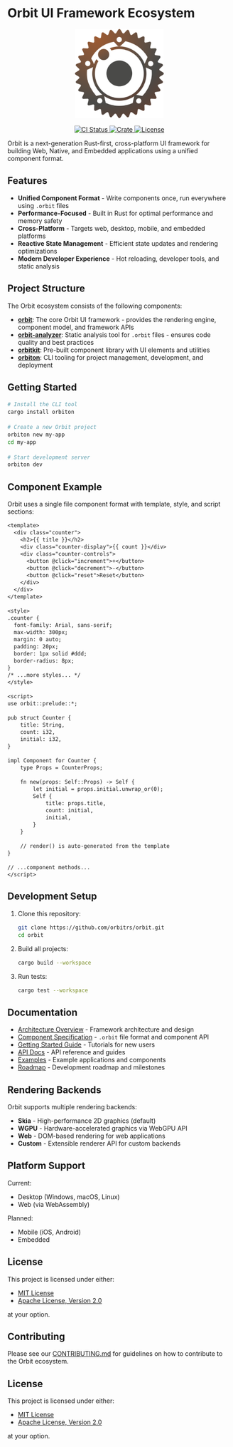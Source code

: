 # Orbit UI Framework Ecosystem

<p align="center">
  <img src="assets/orbitrs.svg" alt="Orbit UI Framework" width="200">
</p>

<p align="center">
  <a href="https://github.com/orbitrs/orbit/actions/workflows/ci.yml">
    <img src="https://github.com/orbitrs/orbit/actions/workflows/ci.yml/badge.svg" alt="CI Status">
  </a>
  <a href="https://crates.io/crates/orbiton">
    <img src="https://img.shields.io/crates/v/orbiton.svg" alt="Crate">
  </a>
  <a href="https://github.com/orbitrs/orbit/blob/main/LICENSE-MIT">
    <img src="https://img.shields.io/badge/license-MIT-blue.svg" alt="License">
  </a>
</p>

Orbit is a next-generation Rust-first, cross-platform UI framework for building Web, Native, and Embedded applications using a unified component format.

## Features

- **Unified Component Format** - Write components once, run everywhere using `.orbit` files
- **Performance-Focused** - Built in Rust for optimal performance and memory safety
- **Cross-Platform** - Targets web, desktop, mobile, and embedded platforms
- **Reactive State Management** - Efficient state updates and rendering optimizations
- **Modern Developer Experience** - Hot reloading, developer tools, and static analysis

## Project Structure

The Orbit ecosystem consists of the following components:

- **[orbit](./orbit)**: The core Orbit UI framework - provides the rendering engine, component model, and framework APIs
- **[orbit-analyzer](./orbit-analyzer)**: Static analysis tool for `.orbit` files - ensures code quality and best practices
- **[orbitkit](./orbitkit)**: Pre-built component library with UI elements and utilities
- **[orbiton](./orbiton)**: CLI tooling for project management, development, and deployment

## Getting Started

```bash
# Install the CLI tool
cargo install orbiton

# Create a new Orbit project
orbiton new my-app
cd my-app

# Start development server
orbiton dev
```

## Component Example

Orbit uses a single file component format with template, style, and script sections:

```
<template>
  <div class="counter">
    <h2>{{ title }}</h2>
    <div class="counter-display">{{ count }}</div>
    <div class="counter-controls">
      <button @click="increment">+</button>
      <button @click="decrement">-</button>
      <button @click="reset">Reset</button>
    </div>
  </div>
</template>

<style>
.counter {
  font-family: Arial, sans-serif;
  max-width: 300px;
  margin: 0 auto;
  padding: 20px;
  border: 1px solid #ddd;
  border-radius: 8px;
}
/* ...more styles... */
</style>

<script>
use orbit::prelude::*;

pub struct Counter {
    title: String,
    count: i32,
    initial: i32,
}

impl Component for Counter {
    type Props = CounterProps;
    
    fn new(props: Self::Props) -> Self {
        let initial = props.initial.unwrap_or(0);
        Self {
            title: props.title,
            count: initial,
            initial,
        }
    }
    
    // render() is auto-generated from the template
}

// ...component methods...
</script>
```

## Development Setup

1. Clone this repository:
   ```bash
   git clone https://github.com/orbitrs/orbit.git
   cd orbit
   ```

2. Build all projects:
   ```bash
   cargo build --workspace
   ```

3. Run tests:
   ```bash
   cargo test --workspace
   ```

## Documentation

- [Architecture Overview](./docs/architecture.md) - Framework architecture and design
- [Component Specification](./orbit/orbit-spec.md) - `.orbit` file format and component API
- [Getting Started Guide](./docs/getting-started/README.md) - Tutorials for new users
- [API Docs](./docs/api/README.md) - API reference and guides
- [Examples](./examples) - Example applications and components
- [Roadmap](./docs/roadmap/README.md) - Development roadmap and milestones

## Rendering Backends

Orbit supports multiple rendering backends:

- **Skia** - High-performance 2D graphics (default)
- **WGPU** - Hardware-accelerated graphics via WebGPU API
- **Web** - DOM-based rendering for web applications
- **Custom** - Extensible renderer API for custom backends

## Platform Support

Current:
- Desktop (Windows, macOS, Linux)
- Web (via WebAssembly)

Planned:
- Mobile (iOS, Android)
- Embedded

## License

This project is licensed under either:

- [MIT License](LICENSE-MIT)
- [Apache License, Version 2.0](LICENSE-APACHE)

at your option.

## Contributing

Please see our [CONTRIBUTING.md](./CONTRIBUTING.md) for guidelines on how to contribute to the Orbit ecosystem.

## License

This project is licensed under either:

- [MIT License](./LICENSE-MIT)
- [Apache License, Version 2.0](./LICENSE-APACHE)

at your option.
